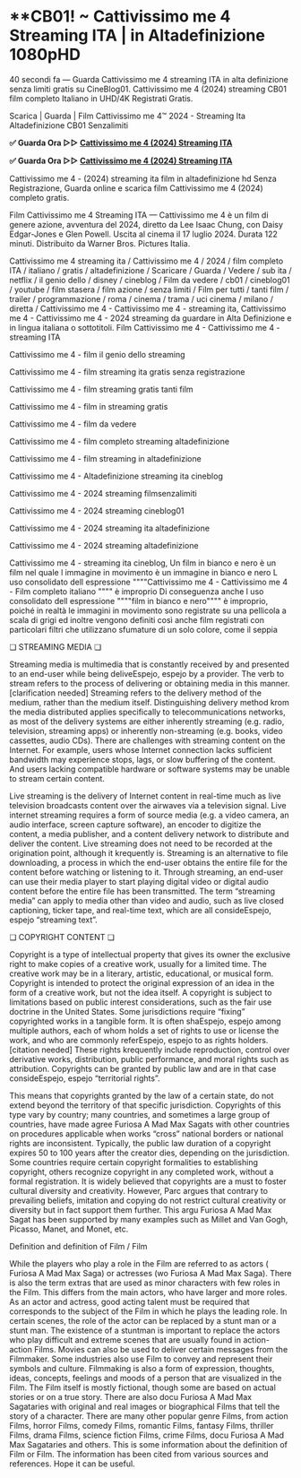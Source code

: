# **CB01! ~ Cattivissimo me 4 Streaming ITA | in Altadefinizione 1080pHD

40 secondi fa — Guarda Cattivissimo me 4 streaming ITA in alta definizione senza limiti gratis su CineBlog01. Cattivissimo me 4 (2024) streaming CB01 film completo Italiano in UHD/4K Registrati Gratis.

Scarica | Guarda | Film Cattivissimo me 4™ 2024 - Streaming Ita Altadefinizione CB01 Senzalimiti

**✅ Guarda Ora ▷▷ [Cattivissimo me 4 (2024) Streaming ITA](https://is.gd/sUzPFr)** 

**✅ Guarda Ora ▷▷ [Cattivissimo me 4 (2024) Streaming ITA](https://is.gd/sUzPFr)** 

Cattivissimo me 4 - (2024) streaming ita film in altadefinizione hd Senza Registrazione, Guarda online e scarica film Cattivissimo me 4 (2024) completo gratis.

Film Cattivissimo me 4 Streaming ITA — Cattivissimo me 4 è un film di genere azione, avventura del 2024, diretto da Lee Isaac Chung, con Daisy Edgar-Jones e Glen Powell. Uscita al cinema il 17 luglio 2024. Durata 122 minuti. Distribuito da Warner Bros. Pictures Italia.

Cattivissimo me 4 streaming ita / Cattivissimo me 4 / 2024 / film completo ITA / italiano / gratis / altadefinizione / Scaricare / Guarda / Vedere / sub ita / netflix / il genio dello / disney / cineblog / Film da vedere / cb01 / cineblog01 / youtube / film stasera / film azione / senza limiti / Film per tutti / tanti film / trailer / programmazione / roma / cinema / trama / uci cinema / milano / diretta / Cattivissimo me 4 - Cattivissimo me 4 - streaming ita, Cattivissimo me 4 - Cattivissimo me 4 - 2024 streaming da guardare in Alta Definizione e in lingua italiana o sottotitoli. Film Cattivissimo me 4 - Cattivissimo me 4 - streaming ITA

Cattivissimo me 4 - film il genio dello streaming

Cattivissimo me 4 - film streaming ita gratis senza registrazione

Cattivissimo me 4 - film streaming gratis tanti film

Cattivissimo me 4 - film in streaming gratis

Cattivissimo me 4 - film da vedere

Cattivissimo me 4 - film completo streaming altadefinizione

Cattivissimo me 4 - film streaming in altadefinizione

Cattivissimo me 4 - Altadefinizione streaming ita cineblog

Cattivissimo me 4 - 2024 streaming filmsenzalimiti

Cattivissimo me 4 - 2024 streaming cineblog01

Cattivissimo me 4 - 2024 streaming ita altadefinizione

Cattivissimo me 4 - 2024 streaming altadefinizione

Cattivissimo me 4 - streaming ita cineblog, Un film in bianco e nero è un film nel quale l immagine in movimento è un immagine in bianco e nero L uso consolidato dell espressione """"Cattivissimo me 4 - Cattivissimo me 4 - Film completo italiano """" è improprio Di conseguenza anche l uso consolidato dell espressione """"film in bianco e nero"""" è improprio, poiché in realtà le immagini in movimento sono registrate su una pellicola a scala di grigi ed inoltre vengono definiti così anche film registrati con particolari filtri che utilizzano sfumature di un solo colore, come il seppia

❏ STREAMING MEDIA ❏

Streaming media is multimedia that is constantly received by and presented to an end-user while being deliveEspejo, espejo by a provider. The verb to stream refers to the process of delivering or obtaining media in this manner.[clarification needed] Streaming refers to the delivery method of the medium, rather than the medium itself. Distinguishing delivery method krom the media distributed applies specifically to telecommunications networks, as most of the delivery systems are either inherently streaming (e.g. radio, television, streaming apps) or inherently non-streaming (e.g. books, video cassettes, audio CDs). There are challenges with streaming content on the Internet. For example, users whose Internet connection lacks sufficient bandwidth may experience stops, lags, or slow buffering of the content. And users lacking compatible hardware or software systems may be unable to stream certain content.

Live streaming is the delivery of Internet content in real-time much as live television broadcasts content over the airwaves via a television signal. Live internet streaming requires a form of source media (e.g. a video camera, an audio interface, screen capture software), an encoder to digitize the content, a media publisher, and a content delivery network to distribute and deliver the content. Live streaming does not need to be recorded at the origination point, although it krequently is. Streaming is an alternative to file downloading, a process in which the end-user obtains the entire file for the content before watching or listening to it. Through streaming, an end-user can use their media player to start playing digital video or digital audio content before the entire file has been transmitted. The term “streaming media” can apply to media other than video and audio, such as live closed captioning, ticker tape, and real-time text, which are all consideEspejo, espejo “streaming text”.

❏ COPYRIGHT CONTENT ❏

Copyright is a type of intellectual property that gives its owner the exclusive right to make copies of a creative work, usually for a limited time. The creative work may be in a literary, artistic, educational, or musical form. Copyright is intended to protect the original expression of an idea in the form of a creative work, but not the idea itself. A copyright is subject to limitations based on public interest considerations, such as the fair use doctrine in the United States. Some jurisdictions require “fixing” copyrighted works in a tangible form. It is often shaEspejo, espejo among multiple authors, each of whom holds a set of rights to use or license the work, and who are commonly referEspejo, espejo to as rights holders.[citation needed] These rights krequently include reproduction, control over derivative works, distribution, public performance, and moral rights such as attribution. Copyrights can be granted by public law and are in that case consideEspejo, espejo “territorial rights”.

This means that copyrights granted by the law of a certain state, do not extend beyond the territory of that specific jurisdiction. Copyrights of this type vary by country; many countries, and sometimes a large group of countries, have made agree Furiosa A Mad Max Sagats with other countries on procedures applicable when works “cross” national borders or national rights are inconsistent. Typically, the public law duration of a copyright expires 50 to 100 years after the creator dies, depending on the jurisdiction. Some countries require certain copyright formalities to establishing copyright, others recognize copyright in any completed work, without a formal registration. It is widely believed that copyrights are a must to foster cultural diversity and creativity. However, Parc argues that contrary to prevailing beliefs, imitation and copying do not restrict cultural creativity or diversity but in fact support them further. This argu Furiosa A Mad Max Sagat has been supported by many examples such as Millet and Van Gogh, Picasso, Manet, and Monet, etc.

Definition and definition of Film / Film

While the players who play a role in the Film are referred to as actors ( Furiosa A Mad Max Saga) or actresses (wo Furiosa A Mad Max Saga). There is also the term extras that are used as minor characters with few roles in the Film. This differs from the main actors, who have larger and more roles. As an actor and actress, good acting talent must be required that corresponds to the subject of the Film in which he plays the leading role. In certain scenes, the role of the actor can be replaced by a stunt man or a stunt man. The existence of a stuntman is important to replace the actors who play difficult and extreme scenes that are usually found in action-action Films. Movies can also be used to deliver certain messages from the Filmmaker. Some industries also use Film to convey and represent their symbols and culture. Filmmaking is also a form of expression, thoughts, ideas, concepts, feelings and moods of a person that are visualized in the Film. The Film itself is mostly fictional, though some are based on actual stories or on a true story. There are also docu Furiosa A Mad Max Sagataries with original and real images or biographical Films that tell the story of a character. There are many other popular genre Films, from action Films, horror Films, comedy Films, romantic Films, fantasy Films, thriller Films, drama Films, science fiction Films, crime Films, docu Furiosa A Mad Max Sagataries and others. This is some information about the definition of Film or Film. The information has been cited from various sources and references. Hope it can be useful.
